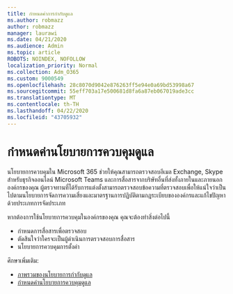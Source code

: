 ```yaml
---
title: กําหนดค่าการกํากับดูแล
ms.author: robmazz
author: robmazz
manager: laurawi
ms.date: 04/21/2020
ms.audience: Admin
ms.topic: article
ROBOTS: NOINDEX, NOFOLLOW
localization_priority: Normal
ms.collection: Adm_O365
ms.custom: 9000549
ms.openlocfilehash: 28c8070d9042e876263ff5e94e0a69bd53998a67
ms.sourcegitcommit: 55eff703a17e500681d8fa6a87eb067019ade3cc
ms.translationtype: MT
ms.contentlocale: th-TH
ms.lasthandoff: 04/22/2020
ms.locfileid: "43705932"
---
```

# <a name="configure-supervision-policies"></a>กําหนดค่านโยบายการควบคุมดูแล

นโยบายการควบคุมใน Microsoft 365 ช่วยให้คุณสามารถตรวจสอบอีเมล Exchange, Skype สําหรับธุรกิจออนไลน์ Microsoft Teams และการสื่อสารจากบริษัทอื่นที่ส่งทั้งภายในและภายนอกองค์กรของคุณ ผู้ตรวจทานที่ได้รับการแต่งตั้งสามารถตรวจสอบข้อความที่ตรวจสอบเพื่อให้แน่ใจว่าเป็นไปตามนโยบายการจัดการความเสี่ยงและมาตรฐานการปฏิบัติตามกฎระเบียบขององค์กรและแก้ไขปัญหาด้วยประเภทการจัดประเภท

หากต้องการใช้นโยบายการควบคุมในองค์กรของคุณ คุณจะต้องทําสิ่งต่อไปนี้

- กําหนดการสื่อสารเพื่อตรวจสอบ
- ตัดสินใจว่าใครจะเป็นผู้ดําเนินการตรวจสอบการสื่อสาร
- นโยบายการควบคุมการตั้งค่า

ศึกษาเพิ่มเติม:

- [ภาพรวมของนโยบายการกํากับดูแล](https://docs.microsoft.com/office365/securitycompliance/supervision-policies)
- [กําหนดค่านโยบายการควบคุมดูแล](https://docs.microsoft.com/office365/securitycompliance/configure-supervision-policies)
